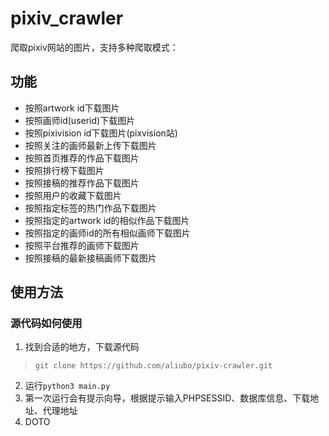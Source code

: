 # pixiv_crawler

爬取pixiv网站的图片，支持多种爬取模式：  

## 功能

* 按照artwork id下载图片
* 按照画师id(userid)下载图片
* 按照pixivision id下载图片(pixvision站)
* 按照关注的画师最新上传下载图片
* 按照首页推荐的作品下载图片
* 按照排行榜下载图片
* 按照接稿的推荐作品下载图片
* 按照用户的收藏下载图片
* 按照指定标签的热门作品下载图片
* 按照指定的artwork id的相似作品下载图片
* 按照指定的画师id的所有相似画师下载图片
* 按照平台推荐的画师下载图片
* 按照接稿的最新接稿画师下载图片

## 使用方法

### 源代码如何使用

1. 找到合适的地方，下载源代码 
> `git clone https://github.com/aliubo/pixiv-crawler.git`

2. 运行`python3 main.py`
3. 第一次运行会有提示向导，根据提示输入PHPSESSID、数据库信息、下载地址、代理地址
4. DOTO

